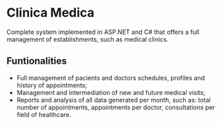 # Clinica Medica

Complete system implemented in ASP.NET and C# that offers a full management of establishments, such as medical clinics.

## Funtionalities
- Full management of pacients and doctors schedules, profiles and history of appointments;
- Management and intermediation of new and future medical visits;
- Reports and analysis of all data generated per month, such as: total number of appointments, appointments per doctor, consultations per field of healthcare.
